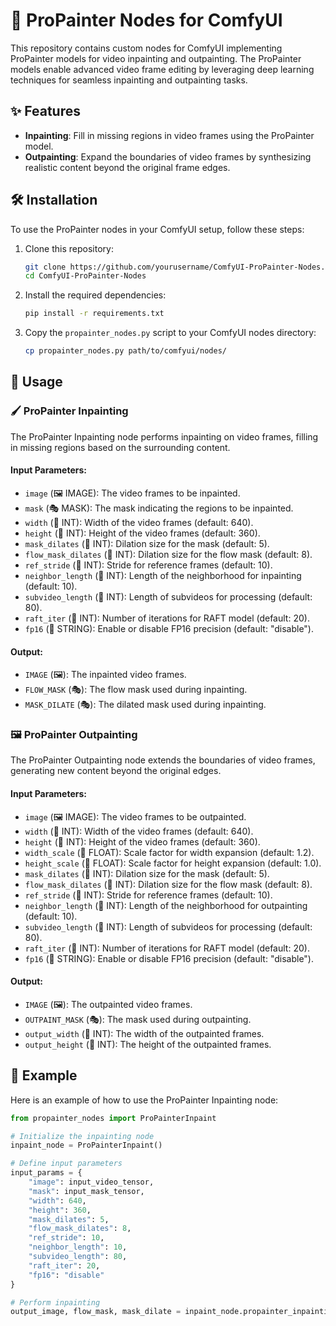 # 🎨 ProPainter Nodes for ComfyUI

This repository contains custom nodes for ComfyUI implementing ProPainter models for video inpainting and outpainting. The ProPainter models enable advanced video frame editing by leveraging deep learning techniques for seamless inpainting and outpainting tasks.

## ✨ Features

- **Inpainting**: Fill in missing regions in video frames using the ProPainter model.
- **Outpainting**: Expand the boundaries of video frames by synthesizing realistic content beyond the original frame edges.

## 🛠️ Installation

To use the ProPainter nodes in your ComfyUI setup, follow these steps:

1. Clone this repository:
    ```bash
    git clone https://github.com/yourusername/ComfyUI-ProPainter-Nodes.git
    cd ComfyUI-ProPainter-Nodes
    ```

2. Install the required dependencies:
    ```bash
    pip install -r requirements.txt
    ```

3. Copy the `propainter_nodes.py` script to your ComfyUI nodes directory:
    ```bash
    cp propainter_nodes.py path/to/comfyui/nodes/
    ```

## 📖 Usage

### 🖌️ ProPainter Inpainting

The ProPainter Inpainting node performs inpainting on video frames, filling in missing regions based on the surrounding content.

#### Input Parameters:
- `image` (🖼️ IMAGE): The video frames to be inpainted.
- `mask` (🎭 MASK): The mask indicating the regions to be inpainted.
- `width` (🔢 INT): Width of the video frames (default: 640).
- `height` (🔢 INT): Height of the video frames (default: 360).
- `mask_dilates` (🔢 INT): Dilation size for the mask (default: 5).
- `flow_mask_dilates` (🔢 INT): Dilation size for the flow mask (default: 8).
- `ref_stride` (🔢 INT): Stride for reference frames (default: 10).
- `neighbor_length` (🔢 INT): Length of the neighborhood for inpainting (default: 10).
- `subvideo_length` (🔢 INT): Length of subvideos for processing (default: 80).
- `raft_iter` (🔢 INT): Number of iterations for RAFT model (default: 20).
- `fp16` (🔀 STRING): Enable or disable FP16 precision (default: "disable").

#### Output:
- `IMAGE` (🖼️): The inpainted video frames.
- `FLOW_MASK` (🎭): The flow mask used during inpainting.
- `MASK_DILATE` (🎭): The dilated mask used during inpainting.

### 🖼️ ProPainter Outpainting

The ProPainter Outpainting node extends the boundaries of video frames, generating new content beyond the original edges.

#### Input Parameters:
- `image` (🖼️ IMAGE): The video frames to be outpainted.
- `width` (🔢 INT): Width of the video frames (default: 640).
- `height` (🔢 INT): Height of the video frames (default: 360).
- `width_scale` (🔢 FLOAT): Scale factor for width expansion (default: 1.2).
- `height_scale` (🔢 FLOAT): Scale factor for height expansion (default: 1.0).
- `mask_dilates` (🔢 INT): Dilation size for the mask (default: 5).
- `flow_mask_dilates` (🔢 INT): Dilation size for the flow mask (default: 8).
- `ref_stride` (🔢 INT): Stride for reference frames (default: 10).
- `neighbor_length` (🔢 INT): Length of the neighborhood for outpainting (default: 10).
- `subvideo_length` (🔢 INT): Length of subvideos for processing (default: 80).
- `raft_iter` (🔢 INT): Number of iterations for RAFT model (default: 20).
- `fp16` (🔀 STRING): Enable or disable FP16 precision (default: "disable").

#### Output:
- `IMAGE` (🖼️): The outpainted video frames.
- `OUTPAINT_MASK` (🎭): The mask used during outpainting.
- `output_width` (🔢 INT): The width of the outpainted frames.
- `output_height` (🔢 INT): The height of the outpainted frames.

## 🧪 Example

Here is an example of how to use the ProPainter Inpainting node:

```python
from propainter_nodes import ProPainterInpaint

# Initialize the inpainting node
inpaint_node = ProPainterInpaint()

# Define input parameters
input_params = {
    "image": input_video_tensor,
    "mask": input_mask_tensor,
    "width": 640,
    "height": 360,
    "mask_dilates": 5,
    "flow_mask_dilates": 8,
    "ref_stride": 10,
    "neighbor_length": 10,
    "subvideo_length": 80,
    "raft_iter": 20,
    "fp16": "disable"
}

# Perform inpainting
output_image, flow_mask, mask_dilate = inpaint_node.propainter_inpainting(**input_params)
